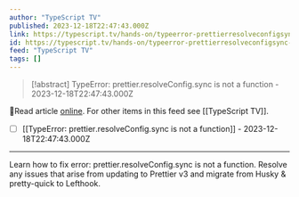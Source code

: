 ```yaml
---
author: "TypeScript TV"
published: 2023-12-18T22:47:43.000Z
link: https://typescript.tv/hands-on/typeerror-prettierresolveconfigsync-is-not-a-function/
id: https://typescript.tv/hands-on/typeerror-prettierresolveconfigsync-is-not-a-function/
feed: "TypeScript TV"
tags: []
---
```

> [!abstract] TypeError: prettier.resolveConfig.sync is not a function - 2023-12-18T22:47:43.000Z

🔗Read article [online](https://typescript.tv/hands-on/typeerror-prettierresolveconfigsync-is-not-a-function/). For other items in this feed see [[TypeScript TV]].

- [ ] [[TypeError꞉ prettier․resolveConfig․sync is not a function]] - 2023-12-18T22:47:43.000Z
- - -
Learn how to fix error: prettier.resolveConfig.sync is not a function. Resolve any issues that arise from updating to Prettier v3 and migrate from Husky & pretty-quick to Lefthook.
